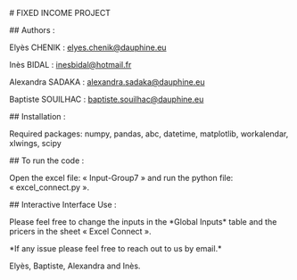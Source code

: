 ﻿\# FIXED INCOME PROJECT

\## Authors : 

Elyès CHENIK : elyes.chenik@dauphine.eu

Inès BIDAL : inesbidal@hotmail.fr

Alexandra SADAKA : alexandra.sadaka@dauphine.eu

Baptiste SOUILHAC : baptiste.souilhac@dauphine.eu

\## Installation : 

Required packages: numpy, pandas, abc, datetime, matplotlib, workalendar, xlwings, scipy

\## To run the code : 

Open the excel file: « Input-Group7 » and run the python file: « excel\_connect.py ».

\## Interactive Interface Use : 

Please feel free to change the inputs in the \*Global Inputs\* table and the pricers in the sheet « Excel Connect ». 

\*If any issue please feel free to reach out to us by email.\*

Elyès, Baptiste, Alexandra and Inès. 






